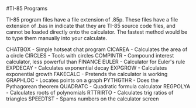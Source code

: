 #TI-85 Programs

TI-85 program files have a file extension of .85p. These files have a file extension of .bas in indicate that they are TI-85 source code files, and cannot be loaded directly onto the calculator. The fastest method would be to type them manually into your calculate.

CHATBOX - Simple hotseat chat program
CICAREA - Calculates the area of a circle
CIRCLES - Tools with circles
COMPINTR - Compound interest calculator, less powerful than FINANCE
EULER - Calculator for Euler's rule
EXPDECAY - Calculates exponential decay
EXPGROW - Calculates exponential growth
FAKECALC - Pretends the calculator is working
GRAPHLOC - Locates points on a graph
PYTHGTHR - Does the Pythagorean theorem
QUADRATC - Quadratic formula calculator
REGPOLYA - Calculates roots of polynomials
RTTRIRTO - Calculates trig ratios of triangles
SPEEDTST - Spams numbers on the calculator screen